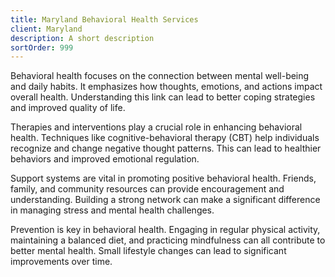```yaml
---
title: Maryland Behavioral Health Services
client: Maryland
description: A short description
sortOrder: 999
---
```

Behavioral health focuses on the connection between mental well-being and daily habits. It emphasizes how thoughts, emotions, and actions impact overall health. Understanding this link can lead to better coping strategies and improved quality of life.

Therapies and interventions play a crucial role in enhancing behavioral health. Techniques like cognitive-behavioral therapy (CBT) help individuals recognize and change negative thought patterns. This can lead to healthier behaviors and improved emotional regulation.

Support systems are vital in promoting positive behavioral health. Friends, family, and community resources can provide encouragement and understanding. Building a strong network can make a significant difference in managing stress and mental health challenges.

Prevention is key in behavioral health. Engaging in regular physical activity, maintaining a balanced diet, and practicing mindfulness can all contribute to better mental health. Small lifestyle changes can lead to significant improvements over time.